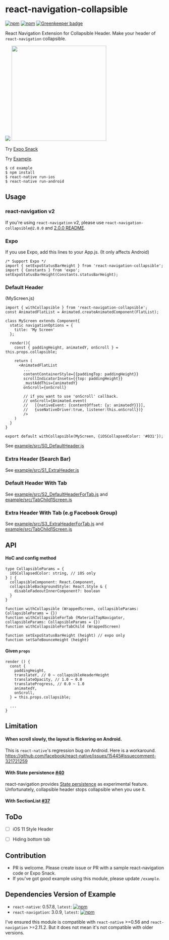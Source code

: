 # react-navigation-collapsible

[![npm](https://img.shields.io/npm/v/react-navigation-collapsible.svg)](https://www.npmjs.com/package/react-navigation-collapsible) [![npm](https://img.shields.io/npm/dm/react-navigation-collapsible.svg)](https://www.npmjs.com/package/react-navigation-collapsible) [![Greenkeeper badge](https://badges.greenkeeper.io/benevbright/react-navigation-collapsible.svg)](https://greenkeeper.io/)


React Navigation Extension for Collapsible Header.
Make your header of `react-navigation` collapsible.

<img src="https://github.com/benevbright/react-navigation-collapsible/blob/master/demo.gif?raw=true">

<img src="https://github.com/benevbright/react-navigation-collapsible/blob/master/demo2.gif?raw=true" width="300">


Try [Expo Snack](https://snack.expo.io/@benevbright/react-navigation-collapsible)

Try [Example](https://github.com/benevbright/react-navigation-collapsible/tree/master/example).


```
$ cd example
$ npm install
$ react-native run-ios
$ react-native run-android
```

## Usage

### react-navigation v2

If you're using `react-navigation` v2, please use `react-navigation-collapsible@2.0.0` and [2.0.0 README](https://github.com/benevbright/react-navigation-collapsible/tree/v2).

### Expo

If you use Expo, add this lines to your App.js. (It only affects Android)

```
/* Support Expo */
import { setExpoStatusBarHeight } from 'react-navigation-collapsible';
import { Constants } from 'expo';
setExpoStatusBarHeight(Constants.statusBarHeight);
```

### Default Header

(MyScreen.js)
```
import { withCollapsible } from 'react-navigation-collapsible';
const AnimatedFlatList = Animated.createAnimatedComponent(FlatList);

class MyScreen extends Component{
  static navigationOptions = {
    title: 'My Screen'
  };

  render(){
    const { paddingHeight, animatedY, onScroll } = this.props.collapsible;

    return (
      <AnimatedFlatList 
        ...
        contentContainerStyle={{paddingTop: paddingHeight}}
        scrollIndicatorInsets={{top: paddingHeight}}
        _mustAddThis={animatedY}
        onScroll={onScroll} 

        // if you want to use 'onScroll' callback.
        // onScroll={Animated.event(
        //   [{nativeEvent: {contentOffset: {y: animatedY}}}],
        //   {useNativeDriver:true, listener:this.onScroll})} 
        />
    )
  }
}

export default withCollapsible(MyScreen, {iOSCollapsedColor: '#031'});
```
See [example/src/S0_DefaultHeader.js](https://github.com/benevbright/react-navigation-collapsible/tree/master/example/src/S0_DefaultHeader.js)

### Extra Header (Search Bar)

See [example/src/S1_ExtraHeader.js](https://github.com/benevbright/react-navigation-collapsible/tree/master/example/src/S1_ExtraHeader.js)

### Default Header With Tab

See [example/src/S2_DefaultHeaderForTab.js](https://github.com/benevbright/react-navigation-collapsible/tree/master/example/src/S2_DefaultHeaderForTab.js)
and [example/src/TabChild1Screen.js](https://github.com/benevbright/react-navigation-collapsible/tree/master/example/src/TabChild1Screen.js)


### Extra Header With Tab (e.g Facebook Group)

See [example/src/S3_ExtraHeaderForTab.js](https://github.com/benevbright/react-navigation-collapsible/tree/master/example/src/S3_ExtraHeaderForTab.js)
and [example/src/TabChild1Screen.js](https://github.com/benevbright/react-navigation-collapsible/tree/master/example/src/TabChild1Screen.js)


## API

#### HoC and config method

```
type CollapsibleParams = {
  iOSCollapsedColor: string, // iOS only
} | {
  collapsibleComponent: React.Component,
  collapsibleBackgroundStyle: React.Style & {
    disableFadeoutInnerComponent?: boolean
  }
}

function withCollapsible (WrappedScreen, collapsibleParams: CollapsibleParams = {})
function withCollapsibleForTab (MaterialTapNavigator, collapsibleParams: CollapsibleParams = {})
function withCollapsibleForTabChild (WrappedScreen)

function setExpoStatusBarHeight (height) // expo only
function setSafeBounceHeight (height)
```

#### Given `props`

```
render () {
  const {
    paddingHeight,
    translateY, // 0 ~ collapsibleHeaderHeight
    translateOpacity, // 1.0 ~ 0.0
    translateProgress, // 0.0 ~ 1.0
    animatedY,
    onScroll, 
  } = this.props.collapsible;

  ...
}
```


## Limitation

#### When scroll slowly, the layout is flickering on Android. 

This is `react-native`'s regression bug on Android. Here is a workaround. https://github.com/facebook/react-native/issues/15445#issuecomment-321721259

#### With State persistence [#40](https://github.com/benevbright/react-navigation-collapsible/issues/40)

react-navigation provides [State persistence](https://reactnavigation.org/docs/en/state-persistence.html) as experimental feature. Unfortunately, collapsible header stops collapsible when you use it.

#### With SectionList [#37](https://github.com/benevbright/react-navigation-collapsible/issues/37)


## ToDo

- [ ] iOS 11 Style Header
- [ ] Hiding bottom tab


## Contribution

- PR is welcome. Please create issue or PR with a sample react-navigation code or Expo Snack.
- If you've got good example using this module, please update `/example`.


## Dependencies Version of Example

- `react-native`: 0.57.8, `latest`: [![npm](https://img.shields.io/npm/v/react-native.svg)](https://www.npmjs.com/package/react-native)
- `react-navigation`: 3.0.9, `latest`: [![npm](https://img.shields.io/npm/v/react-navigation.svg)](https://www.npmjs.com/package/react-navigation)

I've ensured this module is compatible with `react-native` >=0.56 and `react-navigation` >=2.11.2. But it does not mean it's not compatible with older versions.
